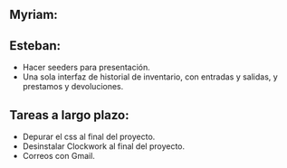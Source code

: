## Myriam:

## Esteban:

- Hacer seeders para presentación.
- Una sola interfaz de historial de inventario, con entradas y salidas, y prestamos y devoluciones.

## Tareas a largo plazo:

- Depurar el css al final del proyecto.
- Desinstalar Clockwork al final del proyecto.
- Correos con Gmail.

